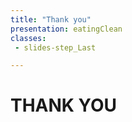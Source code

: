 ```yaml
---
title: "Thank you"
presentation: eatingClean
classes:
 - slides-step_Last

---
```

<div class="TitleAligner TitleAligner-CenterCenter">
    <div>
        <h1 class="SlideMainTitle u-bold u-sans">THANK YOU</h1>
        <div class="SlideTitleUnderline"></div>
    </div>
</div>
